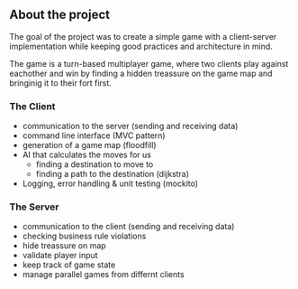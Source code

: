 
## About the project

The goal of the project was to create a simple game with a client-server implementation
while keeping good practices and architecture in mind.

The game is a turn-based multiplayer game, where two clients play against eachother
and win by finding a hidden treassure on the game map and bringinig it to their fort first.

### The Client
- communication to the server (sending and receiving data)
- command line interface (MVC pattern)
- generation of a game map (floodfill)
- AI that calculates the moves for us
    - finding a destination to move to
    - finding a path to the destination (dijkstra)
- Logging, error handling & unit testing (mockito)

### The Server
- communication to the client (sending and receiving data)
- checking business rule violations
- hide treassure on map
- validate player input
- keep track of game state
- manage parallel games from differnt clients
